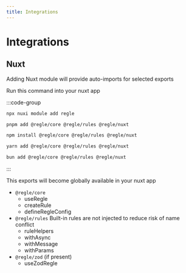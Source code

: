 ```yaml
---
title: Integrations
---
```


# Integrations


## Nuxt

Adding Nuxt module will provide auto-imports for selected exports

Run this command into your nuxt app

:::code-group
```bash [nuxt]
npx nuxi module add regle
```
```sh [pnpm]
pnpm add @regle/core @regle/rules @regle/nuxt
```

```sh [npm]
npm install @regle/core @regle/rules @regle/nuxt
```

```sh [yarn]
yarn add @regle/core @regle/rules @regle/nuxt
```

```sh [bun]
bun add @regle/core @regle/rules @regle/nuxt
```
:::

This exports will become globally available in your nuxt app

- `@regle/core`
  - useRegle 
  - createRule
  - defineRegleConfig
- `@regle/rules` Built-in rules are not injected to reduce risk of name conflict
  - ruleHelpers
  - withAsync
  - withMessage
  - withParams
- `@regle/zod` (if present)
  - useZodRegle